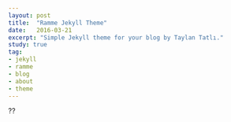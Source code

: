 ```yaml
---
layout: post
title:  "Ramme Jekyll Theme"
date:   2016-03-21
excerpt: "Simple Jekyll theme for your blog by Taylan Tatlı."
study: true
tag:
- jekyll 
- ramme
- blog
- about
- theme
---
```


??
